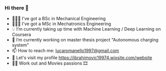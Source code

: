 ### Hi there 👋
- 👷🏼‍♂️ I've got a BSc in Mechanical Engineering
- 👨🏻‍💻 I've got a MSc in Mechatronics Engineering
- 💡 I’m currently taking up time with Machine Learning / Deep Learning on Coursera
- 🔋 I’m currently working on master thesis project "Autonomous charging system"
- 📫 How to reach me: lucaromanello1997@gmail.com 
- 🦾 Let's visit my profile https://ibrahimovic19974.wixsite.com/website
- 🏋🏻 Work out and Movies passions 🎞

<!--
**LucaRoma97/LucaRoma97** is a ✨ _special_ ✨ repository because its `README.md` (this file) appears on your GitHub profile.

Here are some ideas to get you started:

- 🔭 I’m currently working on ...
- 🌱 I’m currently learning ...
- 👯 I’m looking to collaborate on ...
- 🤔 I’m looking for help with ...
- 💬 Ask me about ...
- 📫 How to reach me: ...
- 😄 Pronouns: ...
- ⚡ Fun fact: ...
--
